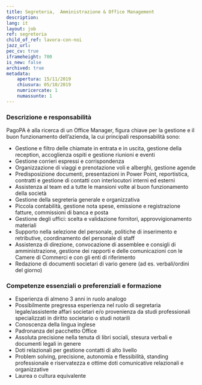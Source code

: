 ```yaml
---
title: Segreteria,  Amministrazione & Office Management
description:
lang: it
layout: job
ref: segreteria
child_of_ref: lavora-con-noi
jazz_url: 
pec_cv: true
iframeheight: 700
is_new: false
archived: true
metadata:
    apertura: 15/11/2019
    chiusura: 05/10/2019
    numricercate: 1
    numassunte: 1
---
```


### Descrizione e responsabilità

PagoPA è alla ricerca di un Office Manager, figura chiave per la gestione e il buon funzionamento dell’azienda,  la cui principali responsabilità sono: 

* Gestione e filtro delle chiamate in entrata e in uscita, gestione della reception, accoglienza ospiti e gestione riunioni e eventi
* Gestione corrieri espressi e corrispondenza
* Organizzazione di viaggi e prenotazione voli e alberghi, gestione agende
* Predisposizione documenti, presentazioni in Power Point, reportistica, contratti e gestione di contatti con interlocutori interni ed esterni
* Assistenza al team ed a tutte le mansioni volte al buon funzionamento della società
* Gestione della segreteria generale e organizzativa 
* Piccola contabilità, gestione nota spese, emissione e registrazione fatture, commissioni di banca e posta
* Gestione degli uffici: scelta e validazione fornitori, approvvigionamento materiali 
* Supporto nella selezione del personale, politiche di inserimento e retributive, coordinamento del personale di staff 
* Assistenza  di  direzione, convocazione di assemblee e consigli di amministrazione, gestione dei rapporti e delle comunicazioni con le Camere di Commerci e con gli enti di riferimento
* Redazione di documenti societari di vario genere (ad es. verbali/ordini del giorno)


### Competenze essenziali o preferenziali e formazione

* Esperienza di almeno 3 anni in ruolo analogo
* Possibilmente pregressa esperienza nel ruolo di segretaria legale/assistente affari societari e/o  provenienza  da  studi  professionali  specializzati  in  diritto societario o studi notarili
* Conoscenza della lingua inglese
* Padronanza del pacchetto Office
* Assoluta precisione nella tenuta di libri sociali, stesura verbali e documenti legali in genere
* Doti relazionali per gestione contatti di alto livello
* Problem solving, precisione, autonomia e flessibilità, standing professionale e riservatezza e ottime doti comunicative relazionali e organizzative
* Laurea o cultura equivalente
